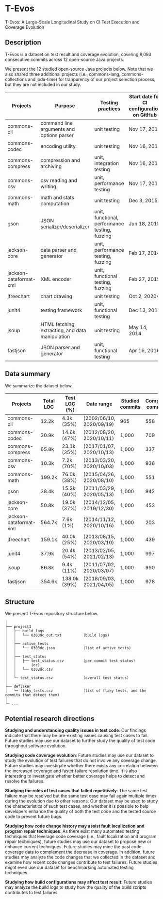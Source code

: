# T-Evos

T-Evos: A Large-Scale Longitudinal Study on CI Test Execution and Coverage Evolution

## Description

T-Evos is a dataset on test result and coverage evolution, covering 8,093 consecutive commits across 12 open-source Java projects.

We present the 12 studied open-source Java projects below. Note that we also shared three additional projects (i.e., commons-lang, commons-collections and joda-time) for tranparency of our project selection process, but they are not included in our study.

| Projects               | Purpose | Testing practices | Start date for CI configuration on GitHub | CI configuration commit |
|------------------------|----------|----------|----------|----------|
| commons-cli            | command line arguments and options parser | unit testing | Nov 17, 2016 |[b486fbd](https://github.com/apache/commons-cli/commit/b486fbd) |
| commons-codec          | encoding utility | unit testing | Nov 16, 2016 | [1491a45](https://github.com/apache/commons-codec/commit/1491a45) |
| commons-compress       | compression and archiving | unit, integration testing | Nov 16, 2016 | [db8bdf6](https://github.com/apache/commons-compress/commit/db8bdf6) |
| commons-csv            | csv reading and writing | unit, performance testing | Nov 17, 2016 | [fbc11c2](https://github.com/apache/commons-csv/commit/fbc11c2) |
| commons-math           | math and stats computation | unit testing | Dec 3, 2015 | [7d32a99](https://github.com/apache/commons-math/commit/7d32a99) |
| gson                   | JSON serializer/deserializer | unit, functional, performance testing, fuzzing | Jun 18, 2015 | [cd38056](https://github.com/google/gson/commit/cd38056) |
| jackson-core           | data parser and generator | unit, performance testing, fuzzing | Feb 17, 2014 | [4a2c548](https://github.com/FasterXML/jackson-core/commit/4a2c548) |
| jackson-dataformat-xml | XML encoder | unit, functional testing, fuzzing | Feb 27, 2015  | [2c4b875](https://github.com/FasterXML/jackson-dataformat-xml/commit/2c4b875) |
| jfreechart             | chart drawing | unit testing | Oct 2, 2020* | [4eff8cf](https://github.com/jfree/jfreechart/commit/4eff8cf) |
| junit4                 | testing framework | unit, functional testing | Dec 13, 2013 | [26e5df2](https://github.com/junit-team/junit4/commit/26e5df2) |
| jsoup                  | HTML fetching, extracting, and data manipulation | unit testing | May 14, 2014 | [3475eaf](https://github.com/jhy/jsoup/commit/3475eaf) |
| fastjson               | JSON parser and generator | unit, functional testing | Apr 16, 2016 | [071aa91](https://github.com/alibaba/fastjson/commit/071aa91) |


## Data summary
We summarize the dataset below.

| Projects               | Total LOC | Test LOC (%) | Date range | Studied commits | Compiled commits  |
|------------------------|----------|----------|----------|----------|----------|
| commons-cli            | 12.2k | 4.3k (35%) | (2002/06/10, 2020/09/19) | 965   | 558 |
| commons-codec          | 30.9k | 14.6k (47%)| (2012/08/20, 2020/10/11) | 1,000 | 709 |
| commons-compress       | 65.8k | 23.1k (35%)| (2017/01/07, 2020/10/13) | 1,000 | 337 |
| commons-csv            | 10.3k | 7.2k (70%) | (2013/03/20, 2020/10/03) | 1,000 | 936 |
| commons-math           | 199.2k| 76.0k (38%)| (2015/04/26, 2020/08/10) | 1,000 | 551 |
| gson                   | 38.4k | 15.2k (40%)| (2011/03/29, 2020/05/13) | 1,000 | 942 |
| jackson-core           | 50.8k | 19.0k (37%)| (2014/12/05, 2019/12/30) | 1,000 | 453 |
| jackson-dataformat-xml | 564.7k| 7.6k (1%)  | (2014/11/12, 2020/10/16) | 1,000 | 203 |
| jfreechart             | 159.1k| 40.0k (25%)| (2013/08/15, 2020/03/10) | 1,000 | 439 |
| junit4                 | 37.9k | 20.4k (54%)| (2013/02/05, 2021/02/13) | 1,000 | 997 |
| jsoup                  | 86.8k | 9.4k (11%) | (2011/07/02, 2020/03/07) | 1,000 | 990 |
| fastjson               | 354.6k| 138.0k (39%)| (2018/09/03, 2021/04/05)| 1,000 | 978 |


## Structure
We present T-Evos repository structure below.

```
│
├── project1
│   ├── build_logs 
│   │   └── 0303dc_out.txt			(build logs)
│   │ 
│   ├── active_tests 
│   │   └── 0303dc.json				(list of active tests)
│   │ 
│   ├── test_status 
│   │   ├── test_status.csv			(per-commit test status)
│   │ 	    (or)
│   │   └── 0303dc.csv
│   │
│   └─ test_status.csv				(overall test status)
│
├── deflaker
│   └─ flaky_tests.csv				(list of flaky tests, and the commits that detect them)
│
└─ ...
```


## Potential research directions


**Studying and understanding quality issues in test code**: Our findings indicate that there may be pre-existing issues causing test cases to fail. Future studies may use our dataset to further study the quality of test code throughout software evolution.

**Studying code coverage evolution**: Future studies may use our dataset to study the evolution of test failures that do not involve any coverage change. Future studies may investigate whether there exists any correlation between the increased coverage and faster failure resolution time. It is also interesting to investigate whether better coverage helps to detect and resolve the failures.  

**Studying the roles of test cases that failed repetitively**: The same test failure may be resolved but the same test case may fail again multiple times during the evolution due to other reasons. Our dataset may be used to study the characteristics of such test cases, and whether it is possible to help developers enhance the quality of both the test code and the tested source code to prevent future bugs.  

**Studying how code change history may assist fault localization and program repair techniques**: As there exist many automated testing techniques that leverage code coverage (i.e., fault localization and program repair techniques), future studies may use our dataset to propose new or enhance current techniques. Future studies may mine the past code coverage data to complement the decrease in coverage. In addition, future studies may analyze the code changes that we collected in the dataset and examine how recent code changes contribute to test failures. Future studies might even use our dataset for benchmarking automated testing techniques.  

**Studying how build configurations may affect test result**: Future studies may analyze the build logs to study how the quality of the build scripts contributes to test failures. 